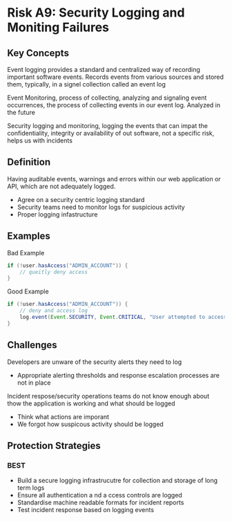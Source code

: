 # Risk A9: Security Logging and Moniting Failures

## Key Concepts

Event logging provides a standard and centralized way of recording important software events. Records events from various sources and stored them, typically, in a signel collection called an event log

Event Monitoring, process of collecting, analyzing and signaling event occurrences, the process of collecting events in our event log. Analyzed in the future

Security logging and monitoring, logging the events that can impat the confidentiality, integrity or availability of out software, not a specific risk, helps us with incidents

## Definition

Having auditable events, warnings and errors within our web application or API, which are not adequately logged.

- Agree on a security centric logging standard
- Security teams need to monitor logs for suspicious activity
- Proper logging infastructure

## Examples

Bad Example

```java
if (!user.hasAccess("ADMIN_ACCOUNT")) {
    // queitly deny access
}
```

Good Example

```java
if (!user.hasAccess("ADMIN_ACCOUNT")) {
    // deny and access log
    log.event(Event.SECURITY, Event.CRITICAL, "User attempted to access admin action without permission");
}
```

## Challenges

Developers are unware of the security alerts they need to log

- Appropriate alerting thresholds and response escalation processes are not in place

Incident respose/security operations teams do not know enough about thow the application is working and what should be logged

- Think what actions are imporant
- We forgot how suspicous activity should be logged

## Protection Strategies

### BEST

- Build a secure logging infrastrucutre for collection and storage of long term logs
- Ensure all authentication a nd a ccess controls are logged
- Standardise machine readable formats for incident reports
- Test incident response based on logging events
